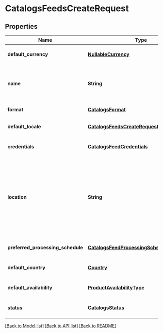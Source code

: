 # CatalogsFeedsCreateRequest
## Properties

| Name | Type | Description | Notes |
|------------ | ------------- | ------------- | -------------|
| **default\_currency** | [**NullableCurrency**](NullableCurrency.md) |  | [optional] [default to null] |
| **name** | **String** | A human-friendly name associated to a given feed. | [default to null] |
| **format** | [**CatalogsFormat**](CatalogsFormat.md) |  | [default to null] |
| **default\_locale** | [**CatalogsFeedsCreateRequest_default_locale**](CatalogsFeedsCreateRequest_default_locale.md) |  | [optional] [default to null] |
| **credentials** | [**CatalogsFeedCredentials**](CatalogsFeedCredentials.md) |  | [optional] [default to null] |
| **location** | **String** | The URL where a feed is available for download. This URL is what Pinterest will use to download a feed for processing. | [default to null] |
| **preferred\_processing\_schedule** | [**CatalogsFeedProcessingSchedule**](CatalogsFeedProcessingSchedule.md) |  | [optional] [default to null] |
| **default\_country** | [**Country**](Country.md) |  | [optional] [default to null] |
| **default\_availability** | [**ProductAvailabilityType**](ProductAvailabilityType.md) |  | [optional] [default to null] |
| **status** | [**CatalogsStatus**](CatalogsStatus.md) |  | [optional] [default to null] |

[[Back to Model list]](../README.md#documentation-for-models) [[Back to API list]](../README.md#documentation-for-api-endpoints) [[Back to README]](../README.md)

